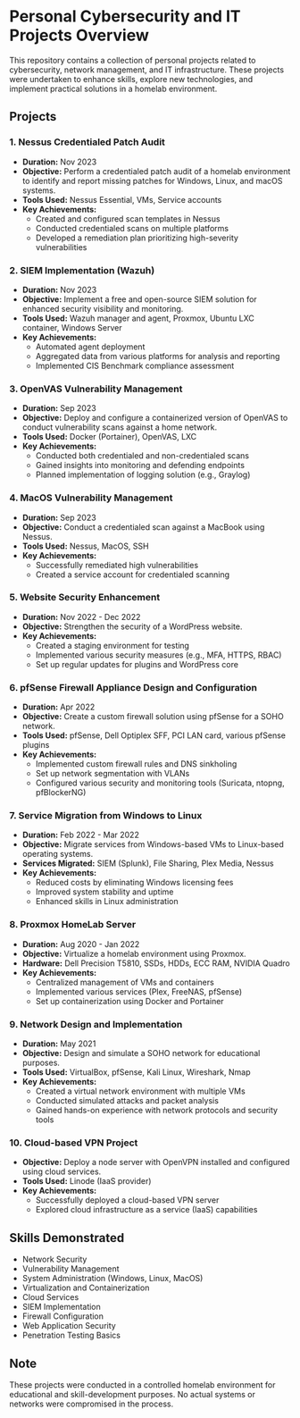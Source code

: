 # Personal Cybersecurity and IT Projects Overview

This repository contains a collection of personal projects related to cybersecurity, network management, and IT infrastructure. These projects were undertaken to enhance skills, explore new technologies, and implement practical solutions in a homelab environment.

## Projects

### 1. Nessus Credentialed Patch Audit
- **Duration:** Nov 2023
- **Objective:** Perform a credentialed patch audit of a homelab environment to identify and report missing patches for Windows, Linux, and macOS systems.
- **Tools Used:** Nessus Essential, VMs, Service accounts
- **Key Achievements:**
  - Created and configured scan templates in Nessus
  - Conducted credentialed scans on multiple platforms
  - Developed a remediation plan prioritizing high-severity vulnerabilities

### 2. SIEM Implementation (Wazuh)
- **Duration:** Nov 2023
- **Objective:** Implement a free and open-source SIEM solution for enhanced security visibility and monitoring.
- **Tools Used:** Wazuh manager and agent, Proxmox, Ubuntu LXC container, Windows Server
- **Key Achievements:**
  - Automated agent deployment
  - Aggregated data from various platforms for analysis and reporting
  - Implemented CIS Benchmark compliance assessment

### 3. OpenVAS Vulnerability Management
- **Duration:** Sep 2023
- **Objective:** Deploy and configure a containerized version of OpenVAS to conduct vulnerability scans against a home network.
- **Tools Used:** Docker (Portainer), OpenVAS, LXC
- **Key Achievements:**
  - Conducted both credentialed and non-credentialed scans
  - Gained insights into monitoring and defending endpoints
  - Planned implementation of logging solution (e.g., Graylog)

### 4. MacOS Vulnerability Management
- **Duration:** Sep 2023
- **Objective:** Conduct a credentialed scan against a MacBook using Nessus.
- **Tools Used:** Nessus, MacOS, SSH
- **Key Achievements:**
  - Successfully remediated high vulnerabilities
  - Created a service account for credentialed scanning

### 5. Website Security Enhancement
- **Duration:** Nov 2022 - Dec 2022
- **Objective:** Strengthen the security of a WordPress website.
- **Key Achievements:**
  - Created a staging environment for testing
  - Implemented various security measures (e.g., MFA, HTTPS, RBAC)
  - Set up regular updates for plugins and WordPress core

### 6. pfSense Firewall Appliance Design and Configuration
- **Duration:** Apr 2022
- **Objective:** Create a custom firewall solution using pfSense for a SOHO network.
- **Tools Used:** pfSense, Dell Optiplex SFF, PCI LAN card, various pfSense plugins
- **Key Achievements:**
  - Implemented custom firewall rules and DNS sinkholing
  - Set up network segmentation with VLANs
  - Configured various security and monitoring tools (Suricata, ntopng, pfBlockerNG)

### 7. Service Migration from Windows to Linux
- **Duration:** Feb 2022 - Mar 2022
- **Objective:** Migrate services from Windows-based VMs to Linux-based operating systems.
- **Services Migrated:** SIEM (Splunk), File Sharing, Plex Media, Nessus
- **Key Achievements:**
  - Reduced costs by eliminating Windows licensing fees
  - Improved system stability and uptime
  - Enhanced skills in Linux administration

### 8. Proxmox HomeLab Server
- **Duration:** Aug 2020 - Jan 2022
- **Objective:** Virtualize a homelab environment using Proxmox.
- **Hardware:** Dell Precision T5810, SSDs, HDDs, ECC RAM, NVIDIA Quadro
- **Key Achievements:**
  - Centralized management of VMs and containers
  - Implemented various services (Plex, FreeNAS, pfSense)
  - Set up containerization using Docker and Portainer

### 9. Network Design and Implementation
- **Duration:** May 2021
- **Objective:** Design and simulate a SOHO network for educational purposes.
- **Tools Used:** VirtualBox, pfSense, Kali Linux, Wireshark, Nmap
- **Key Achievements:**
  - Created a virtual network environment with multiple VMs
  - Conducted simulated attacks and packet analysis
  - Gained hands-on experience with network protocols and security tools

### 10. Cloud-based VPN Project
- **Objective:** Deploy a node server with OpenVPN installed and configured using cloud services.
- **Tools Used:** Linode (IaaS provider)
- **Key Achievements:**
  - Successfully deployed a cloud-based VPN server
  - Explored cloud infrastructure as a service (IaaS) capabilities

## Skills Demonstrated

- Network Security
- Vulnerability Management
- System Administration (Windows, Linux, MacOS)
- Virtualization and Containerization
- Cloud Services
- SIEM Implementation
- Firewall Configuration
- Web Application Security
- Penetration Testing Basics

## Note

These projects were conducted in a controlled homelab environment for educational and skill-development purposes. No actual systems or networks were compromised in the process.
